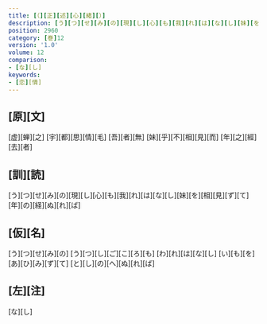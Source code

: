 ```yaml
---
title: [（][正][述][心][緒][）]
description: [う][つ][せ][み][の][現][し][心][も][我][れ][は][な][し][妹][を][相][見][ず][て][年][の][経][ぬ][れ][ば]
position: 2960
category: [巻]12
version: '1.0'
volume: 12
comparison:
- [な][し]
keywords:
- [恋][情]
---
```


## [原][文]

[虚][蝉][之] [宇][都][思][情][毛] [吾][者][無] [妹][乎][不][相][見][而] [年][之][經][去][者]

## [訓][読]

[う][つ][せ][み][の][現][し][心][も][我][れ][は][な][し][妹][を][相][見][ず][て][年][の][経][ぬ][れ][ば]

## [仮][名]

[う][つ][せ][み][の] [う][つ][し][ご][こ][ろ][も] [わ][れ][は][な][し] [い][も][を][あ][ひ][み][ず][て] [と][し][の][へ][ぬ][れ][ば]

## [左][注]

[な][し]
